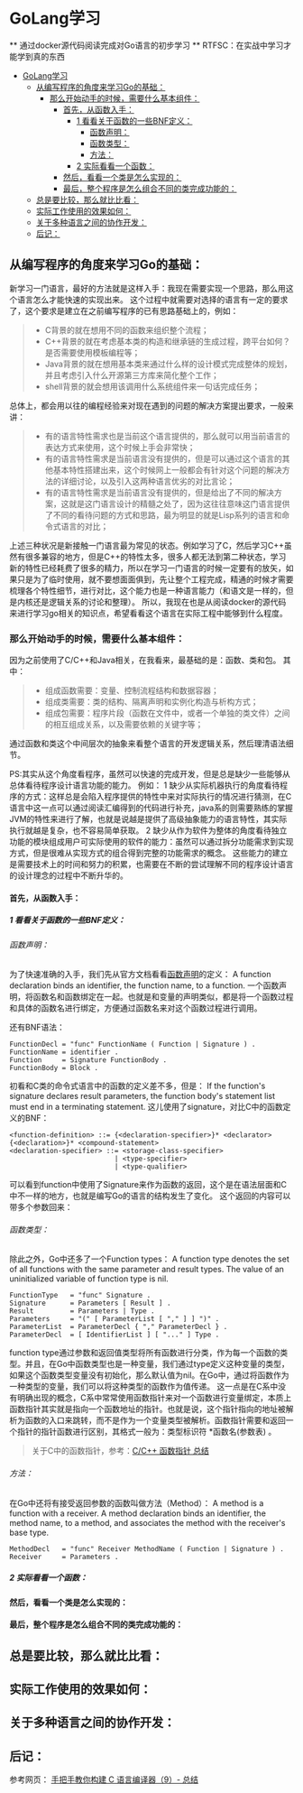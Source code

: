 # GoLang学习

** 通过docker源代码阅读完成对Go语言的初步学习
** RTFSC：在实战中学习才能学到真的东西

<!-- TOC -->

- [GoLang学习](#golang%E5%AD%A6%E4%B9%A0)
    - [从编写程序的角度来学习Go的基础：](#%E4%BB%8E%E7%BC%96%E5%86%99%E7%A8%8B%E5%BA%8F%E7%9A%84%E8%A7%92%E5%BA%A6%E6%9D%A5%E5%AD%A6%E4%B9%A0go%E7%9A%84%E5%9F%BA%E7%A1%80)
        - [那么开始动手的时候，需要什么基本组件：](#%E9%82%A3%E4%B9%88%E5%BC%80%E5%A7%8B%E5%8A%A8%E6%89%8B%E7%9A%84%E6%97%B6%E5%80%99%E9%9C%80%E8%A6%81%E4%BB%80%E4%B9%88%E5%9F%BA%E6%9C%AC%E7%BB%84%E4%BB%B6)
            - [首先，从函数入手：](#%E9%A6%96%E5%85%88%E4%BB%8E%E5%87%BD%E6%95%B0%E5%85%A5%E6%89%8B)
                - [1 看看关于函数的一些BNF定义：](#1-%E7%9C%8B%E7%9C%8B%E5%85%B3%E4%BA%8E%E5%87%BD%E6%95%B0%E7%9A%84%E4%B8%80%E4%BA%9Bbnf%E5%AE%9A%E4%B9%89)
                    - [函数声明：](#%E5%87%BD%E6%95%B0%E5%A3%B0%E6%98%8E)
                    - [函数类型：](#%E5%87%BD%E6%95%B0%E7%B1%BB%E5%9E%8B)
                    - [方法：](#%E6%96%B9%E6%B3%95)
                - [2 实际看看一个函数：](#2-%E5%AE%9E%E9%99%85%E7%9C%8B%E7%9C%8B%E4%B8%80%E4%B8%AA%E5%87%BD%E6%95%B0)
            - [然后，看看一个类是怎么实现的：](#%E7%84%B6%E5%90%8E%E7%9C%8B%E7%9C%8B%E4%B8%80%E4%B8%AA%E7%B1%BB%E6%98%AF%E6%80%8E%E4%B9%88%E5%AE%9E%E7%8E%B0%E7%9A%84)
            - [最后，整个程序是怎么组合不同的类完成功能的：](#%E6%9C%80%E5%90%8E%E6%95%B4%E4%B8%AA%E7%A8%8B%E5%BA%8F%E6%98%AF%E6%80%8E%E4%B9%88%E7%BB%84%E5%90%88%E4%B8%8D%E5%90%8C%E7%9A%84%E7%B1%BB%E5%AE%8C%E6%88%90%E5%8A%9F%E8%83%BD%E7%9A%84)
    - [总是要比较，那么就比比看：](#%E6%80%BB%E6%98%AF%E8%A6%81%E6%AF%94%E8%BE%83%E9%82%A3%E4%B9%88%E5%B0%B1%E6%AF%94%E6%AF%94%E7%9C%8B)
    - [实际工作使用的效果如何：](#%E5%AE%9E%E9%99%85%E5%B7%A5%E4%BD%9C%E4%BD%BF%E7%94%A8%E7%9A%84%E6%95%88%E6%9E%9C%E5%A6%82%E4%BD%95)
    - [关于多种语言之间的协作开发：](#%E5%85%B3%E4%BA%8E%E5%A4%9A%E7%A7%8D%E8%AF%AD%E8%A8%80%E4%B9%8B%E9%97%B4%E7%9A%84%E5%8D%8F%E4%BD%9C%E5%BC%80%E5%8F%91)
    - [后记：](#%E5%90%8E%E8%AE%B0)

<!-- /TOC -->

## 从编写程序的角度来学习Go的基础：
新学习一门语言，最好的方法就是这样入手：我现在需要实现一个思路，那么用这个语言怎么才能快速的实现出来。
这个过程中就需要对选择的语言有一定的要求了，这个要求是建立在之前编写程序的已有思路基础上的，例如：
> - C背景的就在想用不同的函数来组织整个流程；
> - C++背景的就在考虑基本类的构造和继承链的生成过程，跨平台如何？是否需要使用模板编程等；
> - Java背景的就在想用基本类来通过什么样的设计模式完成整体的规划，并且考虑引入什么开源第三方库来简化整个工作；
> - shell背景的就会想用该调用什么系统组件来一句话完成任务；

总体上，都会用以往的编程经验来对现在遇到的问题的解决方案提出要求，一般来讲：
> - 有的语言特性需求也是当前这个语言提供的，那么就可以用当前语言的表达方式来使用，这个时候上手会非常快；
> - 有的语言特性需求是当前语言没有提供的，但是可以通过这个语言的其他基本特性搭建出来，这个时候网上一般都会有针对这个问题的解决方法的详细讨论，以及引入这两种语言优劣的对比言论；
> - 有的语言特性需求是当前语言没有提供的，但是给出了不同的解决方案，这就是这门语言设计的精髓之处了，因为这往往意味这门语言提供了不同的看待问题的方式和思路，最为明显的就是Lisp系列的语言和命令式语言的对比；

上述三种状况是新接触一门语言最为常见的状态。例如学习了C，然后学习C++虽然有很多兼容的地方，但是C++的特性太多，很多人都无法到第二种状态，学习新的特性已经耗费了很多的精力，所以在学习一门语言的时候一定要有的放矢，如果只是为了临时使用，就不要想面面俱到，先让整个工程完成，精通的时候才需要梳理各个特性细节，进行对比，这个能力也是一种语言能力（和语文是一样的，但是内核还是逻辑关系的讨论和整理）。
所以，我现在也是从阅读docker的源代码来进行学习go相关的知识点，希望看看这个语言在实际工程中能够到什么程度。

### 那么开始动手的时候，需要什么基本组件：
因为之前使用了C/C++和Java相关，在我看来，最基础的是：函数、类和包。
其中：
> - 组成函数需要：变量、控制流程结构和数据容器；
> - 组成类需要：类的结构、隔离声明和实例化构造与析构方式；
> - 组成包需要：程序片段（函数在文件中，或者一个单独的类文件）之间的相互组成关系，以及需要依赖的关键字等；

通过函数和类这个中间层次的抽象来看整个语言的开发逻辑关系，然后理清语法细节。

PS:其实从这个角度看程序，虽然可以快速的完成开发，但是总是缺少一些能够从总体看待程序设计语言功能的能力。
例如：
1 缺少从实际机器执行的角度看待程序的方式：这样总是会陷入程序提供的特性中来对实际执行的情况进行猜测，在C语言中这一点可以通过阅读汇编得到的代码进行补充，java系的则需要熟练的掌握JVM的特性来进行了解，也就是说越是提供了高级抽象能力的语言特性，其实际执行就越是复杂，也不容易简单获取。
2 缺少从作为软件为整体的角度看待独立功能的模块组成用户可实际使用的软件的能力：虽然可以通过拆分功能需求到实现方式，但是很难从实现方式的组合得到完整的功能需求的概念。
这些能力的建立是需要技术上的时间和努力的积累，也需要在不断的尝试理解不同的程序设计语言的设计理念的过程中不断升华的。

#### 首先，从函数入手：

##### 1 看看关于函数的一些BNF定义：

###### 函数声明：
为了快速准确的入手，我们先从官方文档看看[函数声明](https://golang.org/ref/spec#Function_declarations)的定义：
A function declaration binds an identifier, the function name, to a function.
一个函数声明，将函数名和函数绑定在一起。也就是和变量的声明类似，都是将一个函数过程和具体的函数名进行绑定，方便通过函数名来对这个函数过程进行调用。

还有BNF语法：
```BNF
FunctionDecl = "func" FunctionName ( Function | Signature ) .
FunctionName = identifier .
Function     = Signature FunctionBody .
FunctionBody = Block .
```
初看和C类的命令式语言中的函数的定义差不多，但是：
If the function's signature declares result parameters, the function body's statement list must end in a terminating statement.
这儿使用了signature，对比C中的函数定义的BNF：
```BNF
<function-definition> ::= {<declaration-specifier>}* <declarator> {<declaration>}* <compound-statement>
<declaration-specifier> ::= <storage-class-specifier>
                          | <type-specifier>
                          | <type-qualifier>
```
可以看到function中使用了Signature来作为函数的返回，这个是在语法层面和C中不一样的地方，也就是编写Go的语言的结构发生了变化。
这个返回的内容可以带多个参数回来：

###### 函数类型：
除此之外，Go中还多了一个Function types：
A function type denotes the set of all functions with the same parameter and result types. The value of an uninitialized variable of function type is nil.
```BNF
FunctionType   = "func" Signature .
Signature      = Parameters [ Result ] .
Result         = Parameters | Type .
Parameters     = "(" [ ParameterList [ "," ] ] ")" .
ParameterList  = ParameterDecl { "," ParameterDecl } .
ParameterDecl  = [ IdentifierList ] [ "..." ] Type .
```
function type通过参数和返回值类型将所有函数进行分类，作为每一个函数的类型。并且，在Go中函数类型也是一种变量，我们通过type定义这种变量的类型，如果这个函数类型变量没有初始化，那么默认值为nil。在Go中，通过将函数作为一种类型的变量，我们可以将这种类型的函数作为值传递。
这一点是在C系中没有明确出现的概念，C系中常常使用函数指针来对一个函数进行变量绑定，本质上函数指针其实就是指向一个函数地址的指针。也就是说，这个指针指向的地址被解析为函数的入口来跳转，而不是作为一个变量类型被解析。函数指针需要和返回一个指针的指针函数进行区别，其格式一般为：类型标识符 *函数名(参数表) 。
> 关于C中的函数指针，参考：[C/C++ 函数指针 总结](http://www.cnblogs.com/pengdonglin137/p/3241900.html)

###### 方法：
在Go中还将有接受返回参数的函数叫做方法（Method）：
A method is a function with a receiver. A method declaration binds an identifier, the method name, to a method, and associates the method with the receiver's base type.
```BNF
MethodDecl   = "func" Receiver MethodName ( Function | Signature ) .
Receiver     = Parameters .
```


##### 2 实际看看一个函数：




#### 然后，看看一个类是怎么实现的：

#### 最后，整个程序是怎么组合不同的类完成功能的：


## 总是要比较，那么就比比看：

## 实际工作使用的效果如何：

## 关于多种语言之间的协作开发：

## 后记：


参考网页：
[手把手教你构建 C 语言编译器（9）- 总结](http://lotabout.me/2016/write-a-C-interpreter-9/)
